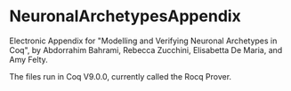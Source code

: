 # NeuronalArchetypesAppendix

Electronic Appendix for "Modelling and Verifying Neuronal Archetypes in Coq", by Abdorrahim Bahrami, Rebecca Zucchini, Elisabetta De Maria, and Amy Felty.

The files run in Coq V9.0.0, currently called the Rocq Prover.
